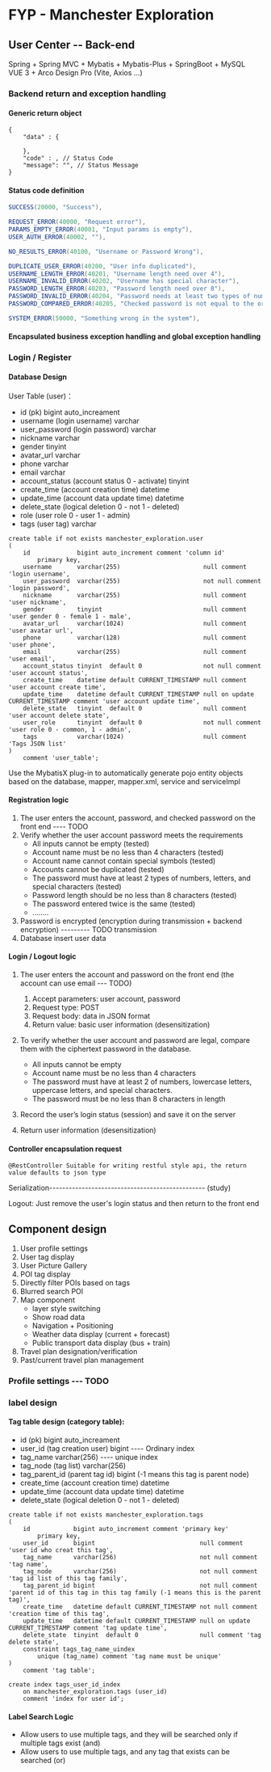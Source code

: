 # FYP - Manchester Exploration

## User Center -- Back-end

Spring + Spring MVC + Mybatis + Mybatis-Plus + SpringBoot + MySQL\
VUE 3 + Arco Design Pro (Vite, Axios ...)

### Backend return and exception handling

#### Generic return object

```
{
	"data" : {
	
	},
	"code" : , // Status Code
	"message": "", // Status Message
}
```



#### Status code definition

``` java
SUCCESS(20000, "Success"),

REQUEST_ERROR(40000, "Request error"),
PARAMS_EMPTY_ERROR(40001, "Input params is empty"),
USER_AUTH_ERROR(40002, ""),

NO_RESULTS_ERROR(40100, "Username or Password Wrong"),

DUPLICATE_USER_ERROR(40200, "User info duplicated"),
USERNAME_LENGTH_ERROR(40201, "Username length need over 4"),
USERNAME_INVALID_ERROR(40202, "Username has special character"),
PASSWORD_LENGTH_ERROR(40203, "Password length need over 8"),
PASSWORD_INVALID_ERROR(40204, "Password needs at least two types of numeric, letter and special character"),
PASSWORD_COMPARED_ERROR(40205, "Checked password is not equal to the original one"),

SYSTEM_ERROR(50000, "Something wrong in the system"),
```

#### Encapsulated business exception handling and global exception handling



### Login / Register

#### Database Design

User Table (user)：

* id (pk) bigint auto_increament
* username (login username) varchar
* user_password (login password) varchar
* nickname varchar
* gender tinyint
* avatar_url varchar
* phone varchar
* email varchar
* account_status (account status 0 - activate) tinyint
* create_time (account creation time) datetime
* update_time (account data update time) datetime
* delete_state (logical deletion 0 - not 1 - deleted) 
* role (user role 0 - user 1 - admin)
* tags (user tag) varchar

``` mysql
create table if not exists manchester_exploration.user
(
    id             bigint auto_increment comment 'column id'
        primary key,
    username       varchar(255)                       null comment 'login username',
    user_password  varchar(255)                       not null comment 'login password',
    nickname       varchar(255)                       null comment 'user nickname',
    gender         tinyint                            null comment 'user gender 0 - female 1 - male', 
    avatar_url     varchar(1024)                      null comment 'user avatar url',
    phone          varchar(128)                       null comment 'user phone',
    email          varchar(255)                       null comment 'user email',
    account_status tinyint  default 0                 not null comment 'user account status',
    create_time    datetime default CURRENT_TIMESTAMP null comment 'user account create time',
    update_time    datetime default CURRENT_TIMESTAMP null on update CURRENT_TIMESTAMP comment 'user account update time',
    delete_state   tinyint  default 0                 null comment 'user account delete state',
    user_role      tinyint  default 0                 not null comment 'user role 0 - common, 1 - admin',
    tags           varchar(1024)                      null comment 'Tags JSON list'
)
    comment 'user_table';
```

Use the MybatisX plug-in to automatically generate pojo entity objects based on the database, mapper, mapper.xml, service and serviceImpl



#### Registration logic

1. The user enters the account, password, and checked password on the front end ---- TODO
2. Verify whether the user account password meets the requirements
   * All inputs cannot be empty (tested)
   * Account name must be no less than 4 characters (tested)
   * Account name cannot contain special symbols (tested)
   * Accounts cannot be duplicated (tested)
   * The password must have at least 2 types of numbers, letters, and special characters (tested)
   * Password length should be no less than 8 characters (tested)
   * The password entered twice is the same (tested)
   * ........
3. Password is encrypted (encryption during transmission + backend encryption)   --------- TODO transmission
4. Database insert user data



#### Login / Logout logic

1. The user enters the account and password on the front end (the account can use email --- TODO)
   1. Accept parameters: user account, password
   2. Request type: POST
   3. Request body: data in JSON format
   4. Return value: basic user information (desensitization)
2. To verify whether the user account and password are legal, compare them with the ciphertext password in the database.

   * All inputs cannot be empty
   * Account name must be no less than 4 characters
   * The password must have at least 2 of numbers, lowercase letters, uppercase letters, and special characters.
   * The password must be no less than 8 characters in length
3. Record the user’s login status (session) and save it on the server
2. Return user information (desensitization)

#### Controller encapsulation request

```
@RestController Suitable for writing restful style api, the return value defaults to json type
```

Serialization------------------------------------------------ (study)

Logout: Just remove the user's login status and then return to the front end



## Component design

1. User profile settings
2. User tag display
3. User Picture Gallery
4. POI tag display
5. Directly filter POIs based on tags
6. Blurred search POI
7. Map component
    * layer style switching
    * Show road data
    * Navigation + Positioning
    * Weather data display (current + forecast)
    * Public transport data display (bus + train)
8. Travel plan designation/verification
9. Past/current travel plan management



### Profile settings ---  TODO



###  label design

#### Tag table design (category table):

* id (pk) bigint auto_increament
* user_id (tag creation user) bigint  ---- Ordinary index
* tag_name varchar(256)    ---- unique index
* tag_node (tag list) varchar(256)
* tag_parent_id (parent tag id) bigint (-1 means this tag is parent node)
* create_time (account creation time) datetime
* update_time (account data update time) datetime
* delete_state (logical deletion 0 - not 1 - deleted) 

``` mysql
create table if not exists manchester_exploration.tags
(
    id            bigint auto_increment comment 'primary key'
        primary key,
    user_id       bigint                             null comment 'user id who creat this tag',
    tag_name      varchar(256)                       not null comment 'tag name',
    tag_node      varchar(256)                       not null comment 'tag id list of this tag family',
    tag_parent_id bigint                             not null comment 'parent id of this tag in this tag family (-1 means this is the parent tag)',
    create_time   datetime default CURRENT_TIMESTAMP not null comment 'creation time of this tag',
    update_time   datetime default CURRENT_TIMESTAMP null on update CURRENT_TIMESTAMP comment 'tag update time',
    delete_state  tinyint  default 0                 null comment 'tag delete state',
    constraint tags_tag_name_uindex
        unique (tag_name) comment 'tag name must be unique'
)
    comment 'tag table';

create index tags_user_id_index
    on manchester_exploration.tags (user_id)
    comment 'index for user id';
```



#### Label Search Logic

* Allow users to use multiple tags, and they will be searched only if multiple tags exist (and)
* Allow users to use multiple tags, and any tag that exists can be searched (or)

